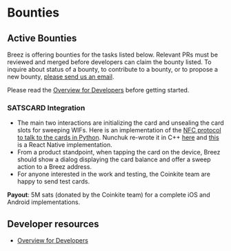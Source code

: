 # Bounties

## Active Bounties

Breez is offering bounties for the tasks listed below. Relevant PRs must be reviewed and merged before developers can claim the bounty listed. To inquire about status of a bounty, to contribute to a bounty, or to propose a new bounty, [please send us an email](mailto:contact@breez.technology). 

Please read the [Overview for Developers](https://doc.breez.technology/Overview-for-Developers.html) before getting started. 

### SATSCARD Integration
* The main two interactions are initializing the card and unsealing the card slots for sweeping WIFs. Here is an implementation of the [NFC protocol to talk to the cards in Python](https://github.com/coinkite/coinkite-tap-proto). Nunchuk re-wrote it in C++ [here](https://github.com/nunchuk-io/tap-protocol) and [this](https://github.com/bithyve/cktap-protocol-react-native) is a React Native implementation.
* From a product standpoint, when tapping the card on the device, Breez should show a dialog displaying the card balance and offer a sweep action to a Breez address.
* For anyone interested in the work and testing, the Coinkite team are happy to send test cards.

**Payout**: 5M sats (donated by the Coinkite team) for a complete iOS and Android implementations.

## Developer resources
* [Overview for Developers](Overview-for-Developers.md)
